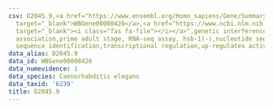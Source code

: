 ```yaml
---
csv: D2045.9,<a href="https://www.ensembl.org/Homo_sapiens/Gene/Summary?db=core;g=WBGene00008426"
  target="_blank">WBGene00008426</a>,<a href="https://www.ncbi.nlm.nih.gov/pubmed/30894454"
  target="_blank"><i class="fas fa-file"></i></a>",genetic interference,functional
  association,prime adult stage, RNA-seq assay, hsb-1(-),nucleotide sequence identification,nucleotide
  sequence identification,transcriptional regulation,up-regulates activity
data_alias: D2045.9
data_id: WBGene00008426
data_numevidence: 1
data_species: Caenorhabditis elegans
data_taxid: '6239'
title: D2045.9
---
```

